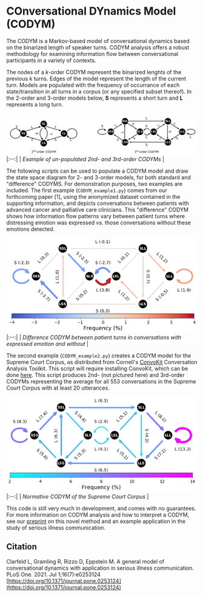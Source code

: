# COnversational DYnamics Model (CODYM)

The CODYM is a Markov-based model of conversational dynamics based on the binarized length of speaker turns. CODYM analysis offers a robust methodology for examining information flow between conversational participants in a variety of contexts. 

The nodes of a *k*-order CODYM represent the binarized lenghts of the previous *k* turns. Edges of the model represent the length of the current turn. Models are populated with the frequency of occurrance of each state/transition in all turns in a corpus (or any specified subset thereof). In the 2-order and 3-order models below, **S** represents a short turn and **L** represents a long turn.

![CODYM example](CODYMs.png "CODYM example")
|:--:| 
| *Example of un-populated 2nd- and 3rd-order CODYMs* |

The following scripts can be used to populate a CODYM model and draw the state space diagram for 2- and 3-order models, for both standard and "difference" CODYMS. For demonstration purposes, two examples are included. The first example (`CODYM_example1.py`) comes from our forthcoming paper [1], using the anonymized dataset contained in the supporting information, and depicts conversations between patients with advanced cancer and palliative care clinicians. This "difference" CODYM shows how information flow patterns vary between patient turns where distressing emotion was expressed vs. those conversations without these emotions detected. 

![CODYM example](emo_diff_codym.png "Difference CODYM between patient turns in conversations with expressed emotion and without")
|:--:| 
| *Difference CODYM between patient turns in conversations with expressed emotion and without* |

The second example (`CODYM_example2.py`) creates a CODYM model for the Supreme Court Corpus, as distributed from Cornell's [ConvoKit](https://convokit.cornell.edu/) Conversation Analysis Toolkit. This script will require installing ConvoKit, which can be done [here](https://convokit.cornell.edu/). This script produces 2nd- (not pictured here) and 3rd-order CODYMs representing the average for all 553 conversations in the Supreme Court Corpus with at least 20 utterances.

![CODYM example](CODYM_example_plot.png "Normative CODYM of the Supreme Court Corpus")
|:--:| 
| *Normative CODYM of the Supreme Court Corpus* |

This code is still very much in development, and comes with no guarantees. For more information on CODYM analysis and how to interpret a CODYM, see our [preprint](https://arxiv.org/abs/2010.05164) on this novel method and an example application in the study of serious illness communication.


## Citation
Clarfeld L, Gramling R, Rizzo D, Eppstein M.  A general model of conversational dynamics with application in serious illness communication. PLoS One. 2021. Jul 1;16(7):e0253124 [https://doi.org/10.1371/journal.pone.0253124](https://doi.org/10.1371/journal.pone.0253124)
